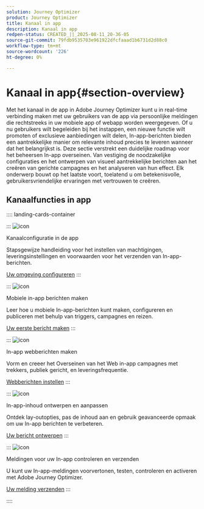 ```yaml
---
solution: Journey Optimizer
product: Journey Optimizer
title: Kanaal in app
description: Kanaal in app
redpen-status: CREATED_||_2025-08-11_20-36-05
source-git-commit: 79fdb9535703e961922dfcfaaad1b6731d2d88c0
workflow-type: tm+mt
source-wordcount: '226'
ht-degree: 0%

---
```



# Kanaal in app{#section-overview}

Met het kanaal in de app in Adobe Journey Optimizer kunt u in real-time verbinding maken met uw gebruikers van de app via persoonlijke meldingen die rechtstreeks in uw mobiele app of webapp worden weergegeven. Of u nu gebruikers wilt begeleiden bij het instappen, een nieuwe functie wilt promoten of exclusieve aanbiedingen wilt delen, In-app-berichten bieden een aantrekkelijke manier om relevante inhoud precies te leveren wanneer dat het belangrijkst is. Deze sectie verstrekt een duidelijke roadmap voor het beheersen In-app overseinen. Van vestiging de noodzakelijke configuraties en het ontwerpen van visueel aantrekkelijke berichten aan het creëren van gerichte campagnes en het analyseren van hun effect. Elk onderwerp bouwt op het laatste voort, toelatend u om betekenisvolle, gebruikersvriendelijke ervaringen met vertrouwen te creëren.

## Kanaalfuncties in app

:::: landing-cards-container

:::
![icon](https://cdn.experienceleague.adobe.com/icons/gear.svg)

Kanaalconfiguratie in de app

Stapsgewijze handleiding voor het instellen van machtigingen, leveringsinstellingen en voorwaarden voor het verzenden van In-app-berichten.

[Uw omgeving configureren](../using/in-app/inapp-configuration.md)
:::

:::
![icon](https://cdn.experienceleague.adobe.com/icons/list-check.svg)

Mobiele in-app berichten maken

Leer hoe u mobiele In-app-berichten kunt maken, configureren en publiceren met behulp van triggers, campagnes en reizen.

[Uw eerste bericht maken](../using/in-app/create-in-app.md)
:::

:::
![icon](https://cdn.experienceleague.adobe.com/icons/puzzle-piece.svg)

In-app webberichten maken

Vorm en creeer het Overseinen van het Web in-app campagnes met trekkers, publiek gericht, en leveringsfrequentie.

[Webberichten instellen](../using/in-app/create-in-app-web.md)
:::

:::
![icon](https://cdn.experienceleague.adobe.com/icons/paint-brush.svg)

In-app-inhoud ontwerpen en aanpassen

Ontdek lay-outopties, pas de inhoud aan en gebruik geavanceerde opmaak om uw In-app berichten te verbeteren.

[Uw bericht ontwerpen](../using/in-app/design-in-app.md)
:::

:::
![icon](https://cdn.experienceleague.adobe.com/icons/paper-plane.svg)

Meldingen voor uw In-app controleren en verzenden

U kunt uw In-app-meldingen voorvertonen, testen, controleren en activeren met Adobe Journey Optimizer.

[Uw melding verzenden](../using/in-app/send-in-app.md)
:::

::::
